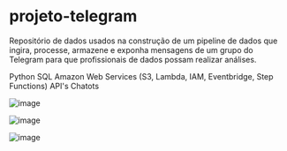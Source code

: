 # projeto-telegram

Repositório de dados usados na construção de um pipeline de dados que ingira, processe, armazene e exponha mensagens de um grupo do Telegram para que profissionais de dados possam realizar análises.

Python
SQL
Amazon Web Services (S3, Lambda, IAM, Eventbridge, Step Functions)
API's
Chatots


![image](https://github.com/igormachadogomes/projeto-telegram/assets/111911465/7c66fd9a-c28c-48e7-88c0-89e35bffa319)

![image](https://github.com/igormachadogomes/projeto-telegram/assets/111911465/3da5ba5f-0b4b-4029-8348-f8237fe89fcb)

![image](https://github.com/igormachadogomes/projeto-telegram/assets/111911465/c2978b93-4a69-4ae8-ab63-4d4ffa3129a8)

